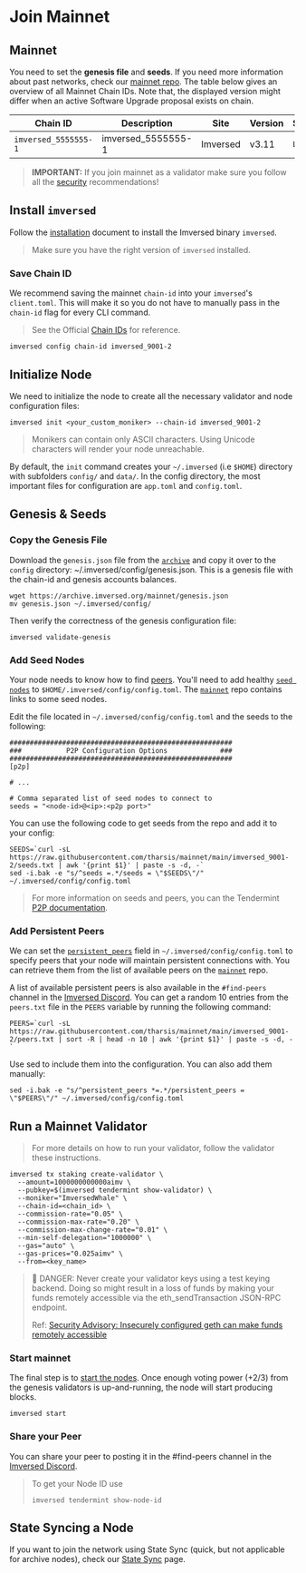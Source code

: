 # Join Mainnet

## Mainnet
You need to set the **genesis file** and **seeds**. If you need more information about past networks, check our [mainnet repo](https://github.com/imversed/mainnet). The table below gives an overview of all Mainnet Chain IDs. Note that, the displayed version might differ when an active Software Upgrade proposal exists on chain.

| Chain ID | Description | Site | Version | Status |
| --- | --- | --- | --- | --- |
| `imversed_5555555-1` | imversed_5555555-1  | Imversed | v3.11 | `Live` |

> **IMPORTANT:** If you join mainnet as a validator make sure you follow all the [security](https://docs.imversed.com/validators/security/security.html) recommendations!

## Install `imversed`
Follow the [installation](https://docs.imversed.com/validators/quickstart/installation.html) document to install the Imversed binary `imversed`.

> Make sure you have the right version of `imversed` installed.

### Save Chain ID
We recommend saving the mainnet `chain-id` into your `imversed`'s `client.toml`. This will make it so you do not have to manually pass in the `chain-id` flag for every CLI command.

> See the Official [Chain IDs](https://docs.imversed.com/users/technical_concepts/chain_id.html#official-chain-ids) for reference.

```text
imversed config chain-id imversed_9001-2
```

## Initialize Node
We need to initialize the node to create all the necessary validator and node configuration files:

```text
imversed init <your_custom_moniker> --chain-id imversed_9001-2
```

> Monikers can contain only ASCII characters. Using Unicode characters will render your node unreachable.

By default, the `init` command creates your `~/.imversed` (i.e `$HOME`) directory with subfolders `config/` and `data/`. In the config directory, the most important files for configuration are `app.toml` and `config.toml`.

## Genesis & Seeds

### Copy the Genesis File
Download the `genesis.json` file from the [`archive`](https://archive.imversed.org/mainnet/genesis.json) and copy it over to the `config` directory: ~/.imversed/config/genesis.json. This is a genesis file with the chain-id and genesis accounts balances.

```text
wget https://archive.imversed.org/mainnet/genesis.json
mv genesis.json ~/.imversed/config/
```

Then verify the correctness of the genesis configuration file:

```text
imversed validate-genesis
```

### Add Seed Nodes
Your node needs to know how to find [peers](https://docs.tendermint.com/v0.34/tendermint-core/using-tendermint.html#peers). You'll need to add healthy [`seed nodes`](https://docs.tendermint.com/v0.34/tendermint-core/using-tendermint.html#seed) to `$HOME/.imversed/config/config.toml`. The [`mainnet`](https://github.com/imversed/mainnet) repo contains links to some seed nodes.

Edit the file located in `~/.imversed/config/config.toml` and the seeds to the following:

```text
#######################################################
###           P2P Configuration Options             ###
#######################################################
[p2p]

# ...

# Comma separated list of seed nodes to connect to
seeds = "<node-id>@<ip>:<p2p port>"
```

You can use the following code to get seeds from the repo and add it to your config:

```text
SEEDS=`curl -sL https://raw.githubusercontent.com/tharsis/mainnet/main/imversed_9001-2/seeds.txt | awk '{print $1}' | paste -s -d, -`
sed -i.bak -e "s/^seeds =.*/seeds = \"$SEEDS\"/" ~/.imversed/config/config.toml
```

> For more information on seeds and peers, you can the Tendermint [P2P documentation](https://docs.tendermint.com/master/spec/p2p/peer.html).

### Add Persistent Peers
We can set the [`persistent_peers`](https://docs.tendermint.com/v0.34/tendermint-core/using-tendermint.html#persistent-peer) field in `~/.imversed/config/config.toml` to specify peers that your node will maintain persistent connections with. You can retrieve them from the list of available peers on the [`mainnet`](https://github.com/imversed/mainnet) repo.

A list of available persistent peers is also available in the `#find-peers` channel in the [Imversed Discord](https://discord.gg/imversed). You can get a random 10 entries from the `peers.txt` file in the `PEERS` variable by running the following command:

```text
PEERS=`curl -sL https://raw.githubusercontent.com/tharsis/mainnet/main/imversed_9001-2/peers.txt | sort -R | head -n 10 | awk '{print $1}' | paste -s -d, -`
```
Use sed to include them into the configuration. You can also add them manually:

```text
sed -i.bak -e "s/^persistent_peers *=.*/persistent_peers = \"$PEERS\"/" ~/.imversed/config/config.toml
```

## Run a Mainnet Validator

> For more details on how to run your validator, follow the validator these instructions.

```text
imversed tx staking create-validator \
  --amount=1000000000000aimv \
  --pubkey=$(imversed tendermint show-validator) \
  --moniker="ImversedWhale" \
  --chain-id=<chain_id> \
  --commission-rate="0.05" \
  --commission-max-rate="0.20" \
  --commission-max-change-rate="0.01" \
  --min-self-delegation="1000000" \
  --gas="auto" \
  --gas-prices="0.025aimv" \
  --from=<key_name>
```

> 🚨 DANGER: Never create your validator keys using a test keying backend. Doing so might result in a loss of funds by making your funds remotely accessible via the eth_sendTransaction JSON-RPC endpoint.
> 
> Ref: [Security Advisory: Insecurely configured geth can make funds remotely accessible](https://blog.ethereum.org/2015/08/29/security-alert-insecurely-configured-geth-can-make-funds-remotely-accessible/)

### Start mainnet
The final step is to [start the nodes](https://docs.imversed.com/validators/quickstart/run_node.html#start-node). Once enough voting power (+2/3) from the genesis validators is up-and-running, the node will start producing blocks.

```text
imversed start
```

### Share your Peer
You can share your peer to posting it in the #find-peers channel in the [Imversed Discord](https://discord.com/channels/911489720536690688/1019664266804080720).

> To get your Node ID use
> ```text
> imversed tendermint show-node-id
> ```

## State Syncing a Node
If you want to join the network using State Sync (quick, but not applicable for archive nodes), check our [State Sync](https://docs.imversed.com/validators/setup/statesync.html) page.


